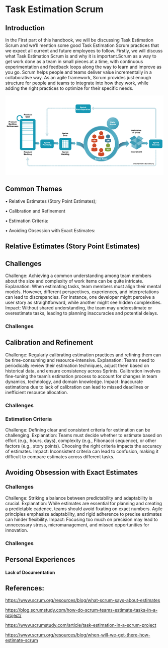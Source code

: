 # Task Estimation Scrum

## Introduction
In the First  part of this handbook, we will be discussing Task Estimation Scrum and we’ll mention some good Task Estimation Scrum  practices that we expect all current and future employees to follow. Firstly, we will discuss what Task Estimation Scrum is and why it is important.Scrum as a way to get work done as a team in small pieces at a time, with continuous experimentation and feedback loops along the way to learn and improve as you go. Scrum helps people and teams deliver value incrementally in a collaborative way. As an agile framework, Scrum provides just enough structure for people and teams to integrate into how they work, while adding the right practices to optimize for their specific needs. 




<center>
  <img src= "TaskEstimationScrum.jng.png" alt="Task Estimation Scrum Banner ">
</center>

## Common Themes

•	Relative Estimates (Story Point Estimates);
 

•	Calibration and Refinement

•   Estimation Criteria:

•   Avoiding Obsession with Exact Estimates:






## Relative Estimates (Story Point Estimates) 
## Challenges 
Challenge: Achieving a common understanding among team members about the size and complexity of work items can be quite intricate.
Explanation: When estimating tasks, team members must align their mental models. However, different perspectives, experiences, and interpretations can lead to discrepancies. For instance, one developer might perceive a user story as straightforward, while another might see hidden complexities.
Impact: Without shared understanding, the team may underestimate or overestimate tasks, leading to planning inaccuracies and potential delays.
### Challenges

## Calibration and Refinement
Challenge: Regularly calibrating estimation practices and refining them can be time-consuming and resource-intensive.
Explanation: Teams need to periodically review their estimation techniques, adjust them based on historical data, and ensure consistency across Sprints. Calibration involves fine-tuning the team’s estimation process to account for changes in team dynamics, technology, and domain knowledge.
Impact: Inaccurate estimations due to lack of calibration can lead to missed deadlines or inefficient resource allocation.


### Challenges
### Estimation Criteria

Challenge: Defining clear and consistent criteria for estimation can be challenging.
Explanation: Teams must decide whether to estimate based on effort (e.g., hours, days), complexity (e.g., Fibonacci sequence), or other factors (e.g., story points). Choosing the right criteria impacts the accuracy of estimates.
Impact: Inconsistent criteria can lead to confusion, making it difficult to compare estimates across different tasks.


## Avoiding Obsession with Exact Estimates
### Challenges

Challenge: Striking a balance between predictability and adaptability is crucial.
Explanation: While estimates are essential for planning and creating a predictable cadence, teams should avoid fixating on exact numbers. Agile principles emphasize adaptability, and rigid adherence to precise estimates can hinder flexibility.
Impact: Focusing too much on precision may lead to unnecessary stress, micromanagement, and missed opportunities for innovation.



### Challenges

## Personal Experiences
#### Lack of Documentation


## References:
https://www.scrum.org/resources/blog/what-scrum-says-about-estimates

https://blog.scrumstudy.com/how-do-scrum-teams-estimate-tasks-in-a-project/

https://www.scrumstudy.com/article/task-estimation-in-a-scrum-project

https://www.scrum.org/resources/blog/when-will-we-get-there-how-estimate-scrum


